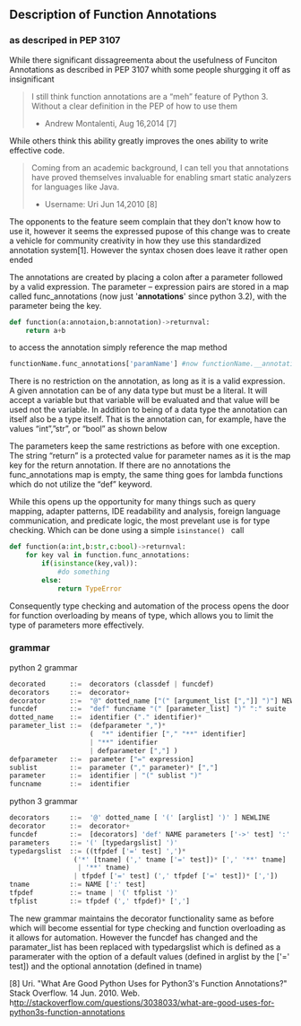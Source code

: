 ## Description of Function Annotations
### as descriped in PEP 3107

While there significant dissagreementa about the usefulness of Funciton Annotations as described in PEP 3107 whith some people shurgging it off as insignificant
>I still think function annotations are a “meh” feature of Python 3. Without a clear definition in the PEP of how to use them
>- Andrew Montalenti, Aug 16,2014 [7] 

While others think this ability greatly improves the ones ability to write effective code.
>Coming from an academic background, I can tell you that annotations have proved themselves invaluable for enabling smart static analyzers for languages like Java.
>- Username: Uri Jun 14,2010 [8]

The opponents to the feature seem complain that they don't know how to use it, however it seems the expressed pupose of this change was to create a vehicle for community creativity in how they use this standardized annotation system[1]. However the syntax chosen does leave it rather open ended

The annotations are created by placing a colon after a parameter followed by a valid expression. The parameter – expression pairs are stored in a map called func_annotations (now just '__annotations__' since python 3.2), with the parameter being the key.

````python
def function(a:annotaion,b:annotation)->returnval:
	return a+b
````

to access the annotation simply reference the map method 

````python
functionName.func_annotations['paramName'] #now functionName.__annotations__['paramName']
````

There is no restriction on the annotation, as long as it is a valid expression. A given annotation can be of any data type but must be a literal.  It will accept a variable but that variable will be evaluated and that value will be used not the variable.  In addition to being of a data type the annotation can itself also be a type itself.  That is the annotation can, for example, have the values “int”,”str”, or “bool” as shown below

The parameters keep the same restrictions as before with one exception.  The string “return” is a protected value for parameter names as it is the map key for the return annotation. If there are no annotations the func_annotations map is empty, the same thing goes for lambda functions which do not utilize the “def” keyword.

While this opens up the opportunity for many things such as query mapping, adapter patterns, IDE readability and analysis, foreign language communication, and predicate logic, the most prevelant use is for type checking. Which can be done using a simple ```isinstance() ``` call 
	
````python
def function(a:int,b:str,c:bool)->returnval:
	for key val in function.func_annotations:
		if(isinstance(key,val)):
			#do something
		else:
			return TypeError
````
Consequently type checking and automation of the process opens the door for function overloading by means of type, which allows you to limit the type of parameters more effectively.

### grammar
python 2 grammar
````python
decorated      ::=  decorators (classdef | funcdef)						
decorators     ::=  decorator+	
decorator      ::=  "@" dotted_name ["(" [argument_list [","]] ")"] NEWLINE	
funcdef        ::=  "def" funcname "(" [parameter_list] ")" ":" suite
dotted_name    ::=  identifier ("." identifier)*								
parameter_list ::=  (defparameter ",")*
                    (  "*" identifier ["," "**" identifier]
                    | "**" identifier
                    | defparameter [","] )
defparameter   ::=  parameter ["=" expression]
sublist        ::=  parameter ("," parameter)* [","]
parameter      ::=  identifier | "(" sublist ")"
funcname       ::=  identifier
````
python 3 grammar
````python
decorators	   ::=  '@' dotted_name [ '(' [arglist] ')' ] NEWLINE
decorator	   ::=  decorator+
funcdef		   ::=  [decorators] 'def' NAME parameters ['->' test] ':' suite
parameters	   ::= '(' [typedargslist] ')'
typedargslist  ::= ((tfpdef ['=' test] ',')*
                ('*' [tname] (',' tname ['=' test])* [',' '**' tname]
                 | '**' tname)
                | tfpdef ['=' test] (',' tfpdef ['=' test])* [','])
tname		   ::= NAME [':' test]
tfpdef		   ::= tname | '(' tfplist ')'
tfplist		   ::= tfpdef (',' tfpdef)* [',']
````

The new grammar maintains the decorator functionality same as before which will become essential for type checking and function overloading as it allows for automation. However the funcdef has changed and the paramater_list has been replaced with typedargslist which is defined as a paramerater with the option of a default values (defined in arglist by the ['=' test]) and the optional annotation (defined in tname)

[8] Uri. "What Are Good Python Uses for Python3's Function Annotations?" Stack Overflow. 14 Jun. 2010. Web. h<ttp://stackoverflow.com/questions/3038033/what-are-good-uses-for-python3s-function-annotations>